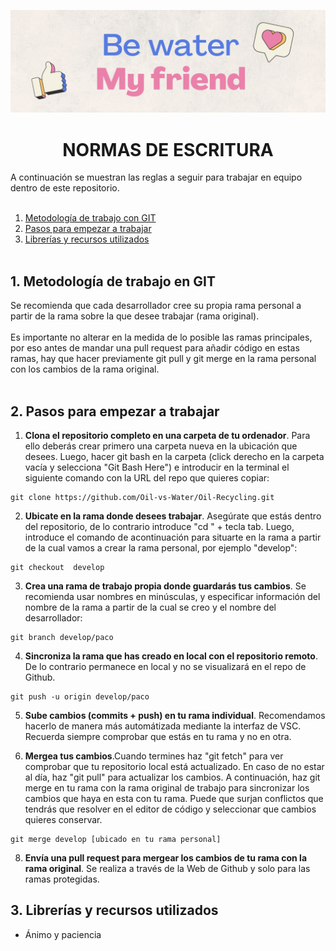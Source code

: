 ![imagen](https://github.com/Oil-vs-Water/Oil-Recycling/blob/main/img/img_portada.jpg)
# <div align="center">**NORMAS DE ESCRITURA**</div>  
A continuación se muestran las reglas a seguir para trabajar en equipo dentro de este repositorio.
<br></br>
1. [Metodología de trabajo con GIT](#id1)
2. [Pasos para empezar a trabajar](#id2)
3. [Librerías y recursos utilizados](#id3)
<br></br>

<div id='id1'/>
<h2>1. Metodología de trabajo en GIT</h2>
Se recomienda que cada desarrollador cree su propia rama personal a partir de la rama sobre la que desee trabajar (rama original).<br></br>
Es importante no alterar en la medida de lo posible las ramas principales, por eso antes de mandar una pull request para añadir código en estas ramas, hay que hacer previamente git pull y git merge en la rama personal con los cambios de la rama original.<br></br>

<div id='id2'/>
<h2> 2. Pasos para empezar a trabajar</h2>

1. **Clona el repositorio completo en una carpeta de tu ordenador**. Para ello deberás crear primero una carpeta nueva en la ubicación que desees. Luego, hacer git bash en la carpeta (click derecho en la carpeta vacía y selecciona "Git Bash Here") e introducir en la terminal el siguiente comando con la URL del repo que quieres copiar:
~~~
git clone https://github.com/Oil-vs-Water/Oil-Recycling.git
~~~

2. **Ubicate en la rama donde desees trabajar**. Asegúrate que estás dentro del repositorio, de lo contrario introduce "cd " + tecla tab. Luego, introduce el comando de acontinuación para situarte en la rama a partir de la cual vamos a crear la rama personal, por ejemplo "develop":
~~~
git checkout  develop
~~~
3. **Crea una rama de trabajo propia donde guardarás tus cambios**. Se recomienda usar nombres en minúsculas, y especificar información del nombre de la rama a partir de la cual se creo y el nombre del desarrollador:
~~~
git branch develop/paco
~~~

4. **Sincroniza la rama que has creado en local con el repositorio remoto**. De lo contrario permanece en local y no se visualizará en el repo de Github.
~~~
git push -u origin develop/paco
~~~

5.  **Sube cambios (commits + push) en tu rama individual**. Recomendamos hacerlo de manera más automátizada mediante la interfaz de VSC. Recuerda siempre comprobar que estás en tu rama y no en otra.

6.  **Mergea tus cambios**.Cuando termines haz "git fetch" para ver comprobar que tu repositorio local está actualizado. En caso de no estar al día, haz "git pull" para actualizar los cambios. A continuación, haz git merge en tu rama con la rama original de trabajo para sincronizar los cambios que haya en esta con tu rama. Puede que surjan conflictos que tendrás que resolver en el editor de código y seleccionar que cambios quieres conservar.
~~~
git merge develop [ubicado en tu rama personal]
~~~

8. **Envía una pull request para mergear los cambios de tu rama con la rama original**. Se realiza a través de la Web de Github y solo para las ramas protegidas.


<div id='id3'/>
<h2>3. Librerías y recursos utilizados</h2>

- Ánimo y paciencia
